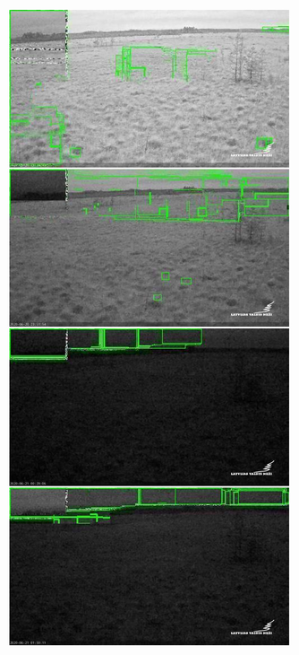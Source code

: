 ![20200620-221516-224521](in/20200620/20200620-221516-224521_0_.jpg)
![20200620-224526-231531](in/20200620/20200620-224526-231531_0_.jpg)
![20200620-231536-234541](in/20200620/20200620-231536-234541_0_.jpg)
![20200621-003016-010021](in/20200621/20200621-003016-010021_0_.jpg)
